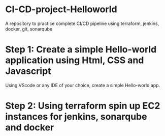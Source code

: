 # CI-CD-project-Helloworld
A repository to practice complete CI/CD pipeline using terraform, jenkins, docker, git, sonarqube

# Step 1: Create a simple Hello-world application using Html, CSS and Javascript
Using VScode or any IDE of your choice, create a simple Hello-world app.

# Step 2: Using terraform spin up EC2 instances for jenkins, sonarqube and docker
